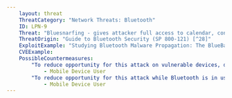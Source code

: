 ```yaml
---
    layout: threat
    ThreatCategory: "Network Threats: Bluetooth"
    ID: LPN-9
    Threat: "Bluesnarfing - gives attacker full access to calendar, contacts, e-mail and text messages"
    ThreatOrigin: "Guide to Bluetooth Security (SP 800-121) [^28]"
    ExploitExample: "Studying Bluetooth Malware Propagation: The BlueBag Project [^30]"
    CVEExample:
    PossibleCountermeasures:
        "To reduce opportunity for this attack on vulnerable devices, disable Bluetooth when that feature is not in use. Note: per NIST SP 800-121 Revision 1, some _older_ devices possessed a firmware vulnerability enabling this exploit.":
            - Mobile Device User
        "To reduce opportunity for this attack while Bluetooth is in use, operate the device in a secure location away from windows and doors, outside of which the probability an attacker can establish Bluetooth communication is remote.":
            - Mobile Device User
---
```

